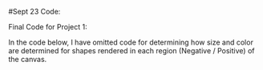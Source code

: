 #Sept 23 Code:

Final Code for Project 1:

In the code below, I have omitted code for determining how size and color are determined for shapes rendered in each region (Negative / Positive) of the canvas. 